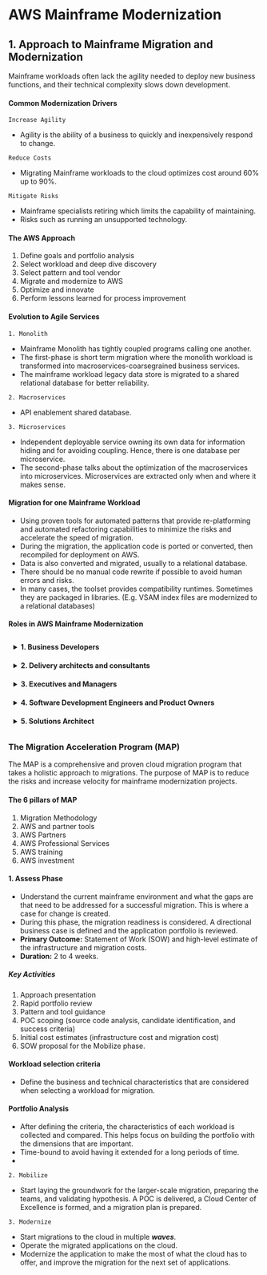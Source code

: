 # AWS Mainframe Modernization

## 1. Approach to Mainframe Migration and Modernization
Mainframe workloads often lack the agility needed to deploy new business functions, and their 
technical complexity slows down development.

#### Common Modernization Drivers
`Increase Agility`
- Agility is the ability of a business to quickly and inexpensively respond to change.

`Reduce Costs`
- Migrating Mainframe workloads to the cloud optimizes cost around 60% up to 90%.

`Mitigate Risks`
- Mainframe specialists retiring which limits the capability of maintaining.
- Risks such as running an unsupported technology.

#### The AWS Approach
1. Define goals and portfolio analysis
2. Select workload and deep dive discovery
3. Select pattern and tool vendor
4. Migrate and modernize to AWS
5. Optimize and innovate
6. Perform lessons learned for process improvement

#### Evolution to Agile Services
`1. Monolith`
- Mainframe Monolith has tightly coupled programs calling one another.
- The first-phase is short term migration where the monolith workload is transformed into 
  macroservices-coarsegrained business services.
- The mainframe workload legacy data store is migrated to a shared relational database for 
  better reliability.

`2. Macroservices`
- API enablement shared database.

`3. Microservices`
- Independent deployable service owning its own data for information hiding and for avoiding 
  coupling. Hence, there is one database per microservice.
- The second-phase talks about the optimization of the macroservices into microservices. 
  Microservices are extracted only when and where it makes sense.

#### Migration for one Mainframe Workload
- Using proven tools for automated patterns that provide re-platforming and automated refactoring 
  capabilities to minimize the risks and accelerate the speed of migration.
- During the migration, the application code is ported or converted, then recompiled for 
  deployment on AWS.
- Data is also converted and migrated, usually to a relational database.
- There should be no manual code rewrite if possible to avoid human errors and risks.
- In many cases, the toolset provides compatibility runtimes. Sometimes they are packaged in 
  libraries. (E.g. VSAM index files are modernized to a relational databases)

#### Roles in AWS Mainframe Modernization
<div style="padding:10px">
<details>
  <summary><strong>1. Business Developers</strong></summary>
  Identify opportunities, help customers set a mainframe modernization strategy, and get started.
</details>
</div>

<div style="padding:10px">
<details>
  <summary><strong>2. Delivery architects and consultants</strong></summary>
  Works together with client throughout the migration, from scoping a POC to building and 
delivering the migration plan.
</details>
</div>

<div style="padding:10px">
<details>
  <summary><strong>3. Executives and Managers</strong></summary>
  Sets the migration goals, track them, and make sure the decisions being made are aligned with 
their business goals. They are usually present in all phases of the migration.
</details>
</div>

<div style="padding:10px">
<details>
  <summary><strong>4. Software Development Engineers and Product Owners</strong></summary>
  Maintains the modernized application moving forward and are present in all phases. They are 
the ones who understand the application including interdependencies, execution flow, operating 
modele, and modernization goals.
</details>
</div>

<div style="padding:10px">
<details>
  <summary><strong>5. Solutions Architect</strong></summary>
Helps in prioritize which workloads to start with, selecting migration patterns and tools, and 
providing a sizing of the estimated target infrastructure. Commonly engaged during the assess phase.
</details>
</div>


### The Migration Acceleration Program (MAP)
The MAP is a comprehensive and proven cloud migration program that takes a holistic approach to 
migrations. The purpose of MAP is to reduce the risks and increase velocity for mainframe 
modernization projects.

#### The 6 pillars of MAP
1. Migration Methodology
2. AWS and partner tools
3. AWS Partners
4. AWS Professional Services
5. AWS training
6. AWS investment

#### 1. Assess Phase
- Understand the current mainframe environment and what the gaps are that need to be addressed 
  for a successful migration. This is where a case for change is created.
- During this phase, the migration readiness is considered. A directional business case is 
  defined and the application portfolio is reviewed.
- **Primary Outcome:** Statement of Work (SOW) and high-level estimate of the infrastructure and 
  migration costs.
- **Duration:** 2 to 4 weeks.

##### Key Activities
1. Approach presentation
2. Rapid portfolio review
3. Pattern and tool guidance
4. POC scoping (source code analysis, candidate identification, and success criteria)
5. Initial cost estimates (infrastructure cost and migration cost)
6. SOW proposal for the Mobilize phase.

#### Workload selection criteria
- Define the business and technical characteristics that are considered when selecting a 
  workload for migration.

#### Portfolio Analysis
- After defining the criteria, the characteristics of each workload is collected and compared. 
  This helps focus on building the portfolio with the dimensions that are important.
- Time-bound to avoid having it extended for a long periods of time.
- 

`2. Mobilize`
- Start laying the groundwork for the larger-scale migration, preparing the teams, and 
  validating hypothesis. A POC is delivered, a Cloud Center of Excellence is formed, and a 
  migration plan is prepared.

`3. Modernize`
- Start migrations to the cloud in multiple **_waves_**.
- Operate the migrated applications on the cloud.
- Modernize the application to make the most of what the cloud has to offer, and improve the 
  migration for the next set of applications.